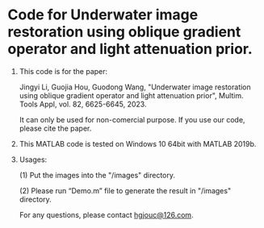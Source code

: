 # Code for Underwater image restoration using oblique gradient operator and light attenuation prior.

1. This code is for the paper:

    Jingyi Li, Guojia Hou, Guodong Wang, 
    "Underwater image restoration using oblique gradient operator and light attenuation prior", Multim. Tools Appl, vol. 82, 6625-6645, 2023.
	
	It can only be used for non-comercial purpose. If you use our code, please cite the paper.
2. This MATLAB code is tested on Windows 10 64bit with MATLAB 2019b.
   
3. Usages:<br>

	(1) Put the images into the "/images" directory.<br>
 
	(2) Please run “Demo.m” file to generate the result in "/images" directory.<br>
	
	For any questions, please contact hgjouc@126.com.

